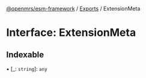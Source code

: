 [@openmrs/esm-framework](../API.md) / [Exports](../modules.md) / ExtensionMeta

# Interface: ExtensionMeta

## Indexable

▪ [_: `string`]: `any`
